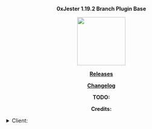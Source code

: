 <p align="center"> <b> 0xJester 1.19.2 Branch Plugin Base </b> </p>

<p align="center">
<img src="src/main/resources/assets/jester/logo.png" width="128"/>
</p>

<p align="center"> <b> <a href="https://github.com/TheReal3rd/JesterClient/releases"> Releases </a> </b> </p>
<p align="center"> <b> <a href="https://github.com/TheReal3rd/JesterClient/blob/master/ChangeLog.md"> Changelog </a> </b> </p>

<p align="center"> <b> TODO: </b> </p>


<p align="center"> <b> Credits: </b> </p>
<details>
<summary> Client: </summary>
<p> 1. Alexander01998 (Wurst7) </p>
<p> 2. Third_Right (0xJester) </p>
</details>